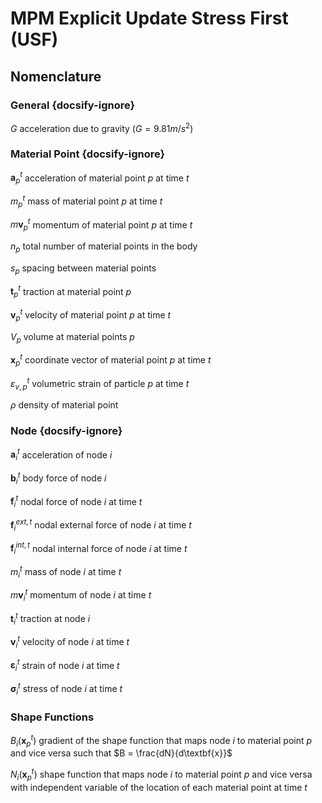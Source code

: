 # MPM Explicit Update Stress First (USF)


## Nomenclature

### General {docsify-ignore}

$G$ acceleration due to gravity ($G = 9.81 m/s^2$)

### Material Point {docsify-ignore}

$\textbf{a}_p^t$ acceleration of material point $p$ at time $t$

$m_p^t$ mass of material point $p$ at time $t$

$m\textbf{v}_p^t$ momentum of material point $p$ at time $t$

$n_p$ total number of material points in the body

$s_p$ spacing between material points

$\textbf{t}_p^t$ traction at material point $p$

$\textbf{v}_p^t$ velocity of material point $p$ at time $t$

$V_p$ volume at material points $p$

$\textbf{x}_p^t$ coordinate vector of material point $p$ at time $t$

$\varepsilon_{v,p}^t$ volumetric strain of particle $p$ at time $t$

$\rho$ density of material point


### Node {docsify-ignore}

$\textbf{a}_i^t$ acceleration of node $i$

$\textbf{b}_i^t$ body force of node $i$

$\textbf{f}_i^t$ nodal force of node $i$ at time $t$

$\textbf{f}_i^{ext,t}$ nodal external force of node $i$ at time $t$

$\textbf{f}_i^{int,t}$ nodal internal force of node $i$ at time $t$

$m_i^t$ mass of node $i$ at time $t$

$m\textbf{v}_i^t$ momentum of node $i$ at time $t$

$\textbf{t}_i^t$ traction at node $i$

$\textbf{v}_i^t$ velocity of node $i$ at time $t$

$\boldsymbol{\varepsilon}_i^t$ strain of node $i$ at time $t$

$\boldsymbol{\sigma}_i^t$ stress of node $i$ at time $t$


### Shape Functions

$B_i (\textbf{x}_p^t)$ gradient of the shape function that maps node $i$ to material point $p$ and vice versa such that $B = \frac{dN}{d\textbf{x}}$

$N_i (\textbf{x}_p^t)$ shape function that maps node $i$ to material point $p$ and vice versa with independent variable of the location of each material point at time $t$
